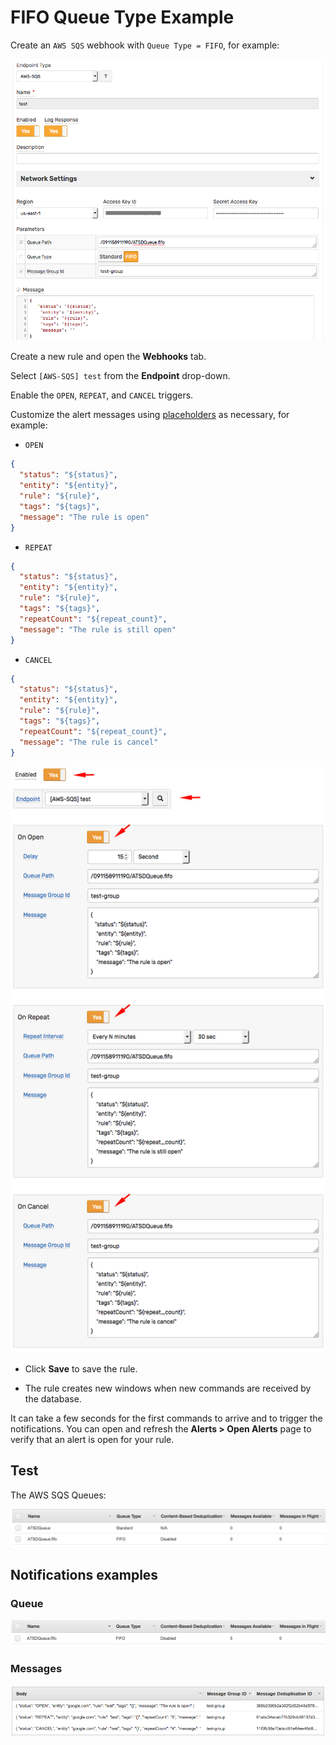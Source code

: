 # FIFO Queue Type Example

Create an `AWS SQS` webhook with `Queue Type = FIFO`, for example:

![](./images/aws_sqs_web_notification_config_fifo.png)

Create a new rule and open the **Webhooks** tab.

Select `[AWS-SQS] test` from the **Endpoint** drop-down.

Enable the `OPEN`, `REPEAT`, and `CANCEL` triggers.

Customize the alert messages using [placeholders](../placeholders.md) as necessary, for example:

* `OPEN`

```json
{
  "status": "${status}",
  "entity": "${entity}",
  "rule": "${rule}",
  "tags": "${tags}",
  "message": "The rule is open"
}
```

* `REPEAT`

```json
{
  "status": "${status}",
  "entity": "${entity}",
  "rule": "${rule}",
  "tags": "${tags}",
  "repeatCount": "${repeat_count}",
  "message": "The rule is still open"
}
```

* `CANCEL`

```json
{
  "status": "${status}",
  "entity": "${entity}",
  "rule": "${rule}",
  "tags": "${tags}",
  "repeatCount": "${repeat_count}",
  "message": "The rule is cancel"
}
```

  ![](./images/aws_sqs_web_notification_fifo.png)

* Click **Save** to save the rule.

* The rule creates new windows when new commands are received by the database.

It can take a few seconds for the first commands to arrive and to trigger the notifications. You can open and refresh the **Alerts > Open Alerts** page to verify that an alert is open for your rule.

## Test

The AWS SQS Queues:

![](./images/aws_sqs_queues.png)

## Notifications examples

### Queue

![](./images/aws_sqs_web_notification_fifo_test_1.png)

### Messages

![](./images/aws_sqs_web_notification_fifo_test_2.png)
